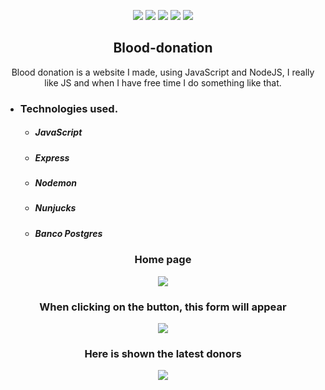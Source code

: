 <p align="center">
  <img src="https://user-images.githubusercontent.com/62667424/79057631-c0550980-7c39-11ea-8994-c615441883f4.png">
  <img src="https://img.shields.io/github/license/Ias4g/blood-donation">
  <img src="https://img.shields.io/github/languages/count/Ias4g/blood-donation">
  <img src="https://img.shields.io/github/languages/top/Ias4g/blood-donation">
  <img src="https://img.shields.io/github/repo-size/Ias4g/blood-donation">
</p>

<h2 align="center">Blood-donation</h2>

<p align="center">
  Blood donation is a website I made, using JavaScript and NodeJS, I really like JS and when I have free time I do something like that.
</p>

* ### Technologies used.
  * ##### JavaScript
  * ##### Express
  * ##### Nodemon
  * ##### Nunjucks
  * ##### Banco Postgres

<h3 align="center">Home page</h3>
<p align="center">
  <img src="https://user-images.githubusercontent.com/62667424/79022390-2c5d4200-7b54-11ea-8544-c7807f4f7180.PNG">
</p>

<h3 align="center">When clicking on the button, this form will appear</h3>
<p align="center">
  <img src="https://user-images.githubusercontent.com/62667424/79022388-2c5d4200-7b54-11ea-9acd-602061bf6eb4.PNG">
</p>

<h3 align="center">Here is shown the latest donors</h3>
<p align="center">
  <img src="https://user-images.githubusercontent.com/62667424/79022386-2b2c1500-7b54-11ea-867e-be4f27a2a0af.PNG">
</p>
